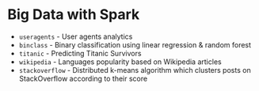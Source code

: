 # Big Data with Spark

* `useragents` - User agents analytics
* `binclass` - Binary classification using linear regression & random forest
* `titanic` - Predicting Titanic Survivors
* `wikipedia` - Languages popularity based on Wikipedia articles
* `stackoverflow` - Distributed k-means algorithm which clusters posts on StackOverflow according to their score
